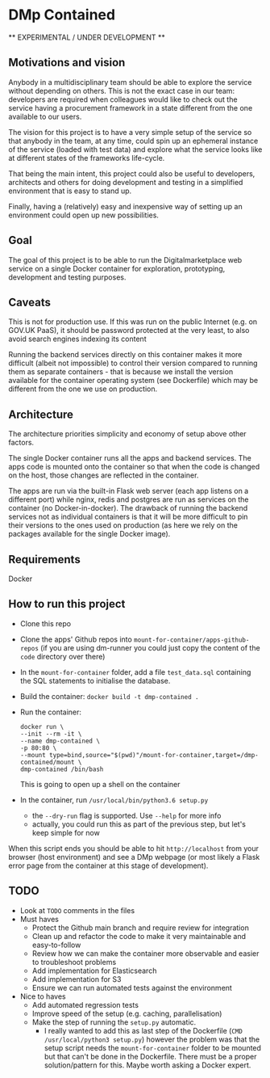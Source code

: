 # DMp Contained

** EXPERIMENTAL / UNDER DEVELOPMENT **


## Motivations and vision

Anybody in a multidisciplinary team should be able to explore the service without depending on others.
This is not the exact case in our team: developers are required when colleagues would like to check out the service 
having a procurement framework in a state different from the one available to our users.

The vision for this project is to have a very simple setup of the service so that anybody in the team, at any time, 
could spin up an ephemeral instance of the service (loaded with test data) and explore what the service looks like at different states of the frameworks life-cycle.

That being the main intent, this project could also be useful to developers, architects and others for doing development
and testing in a simplified environment that is easy to stand up.

Finally, having a (relatively) easy and inexpensive way of setting up an environment could open up new possibilities.

## Goal

The goal of this project is to be able to run the Digitalmarketplace web service on a single Docker container for 
exploration, prototyping, development and testing purposes.


## Caveats

This is not for production use. If this was run on the public Internet (e.g. on GOV.UK PaaS),
it should be password protected at the very least, to also avoid search engines indexing its content

Running the backend services directly on this container makes it more difficult (albeit not impossible) to control
their version compared to running them as separate containers - that is because we install the version available
for the container operating system (see Dockerfile) which may be different from the one we use on production.

## Architecture

The architecture priorities simplicity and economy of setup above other factors.

The single Docker container runs all the apps and backend services. The apps code is mounted onto the container so that 
when the code is changed on the host, those changes are reflected in the container.

The apps are run via the built-in Flask web server (each app listens on a different port) while nginx, redis and 
postgres are run as services on the container (no Docker-in-docker).
The drawback of running the backend services not as individual containers is that it will be more difficult to pin their
versions to the ones used on production (as here we rely on the packages available for the single Docker image).


## Requirements

Docker


## How to run this project

* Clone this repo

* Clone the apps' Github repos into `mount-for-container/apps-github-repos` (if you are using dm-runner you could just 
  copy the content of the `code` directory over there)

* In the `mount-for-container` folder, add a file `test_data.sql` containing the SQL statements 
  to initialise the database.

* Build the container: `docker build -t dmp-contained .`

* Run the container:
  ```
  docker run \
  --init --rm -it \
  --name dmp-contained \
  -p 80:80 \
  --mount type=bind,source="$(pwd)"/mount-for-container,target=/dmp-contained/mount \
  dmp-contained /bin/bash
  ``` 
  This is going to open up a shell on the container

* In the container, run `/usr/local/bin/python3.6 setup.py`
  * the `--dry-run` flag is supported. Use `--help` for more info
  * actually, you could run this as part of the previous step, but let's keep simple for now

When this script ends you should be able to hit `http://localhost` from your browser (host environment) and see a
DMp webpage (or most likely a Flask error page from the container at this stage of development).

## TODO
* Look at `TODO` comments in the files
* Must haves
  * Protect the Github main branch and require review for integration
  * Clean up and refactor the code to make it very maintainable and easy-to-follow
  * Review how we can make the container more observable and easier to troubleshoot problems
  * Add implementation for Elasticsearch
  * Add implementation for S3
  * Ensure we can run automated tests against the environment
* Nice to haves
  * Add automated regression tests
  * Improve speed of the setup (e.g. caching, parallelisation)
  * Make the step of running the `setup.py` automatic.
    * I really wanted to add this as last step of the Dockerfile (`CMD /usr/local/python3 setup.py`)
      however the problem was that the setup script needs the `mount-for-container` folder to be mounted
      but that can't be done in the Dockerfile.
      There must be a proper solution/pattern for this. Maybe worth asking a Docker expert.